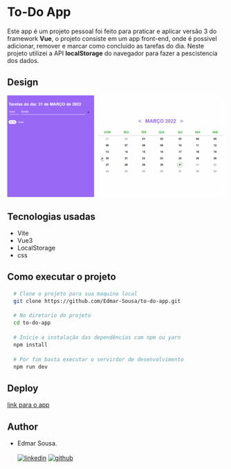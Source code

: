 # To-Do App
<p>
  Este app é um projeto pessoal foi feito para praticar e aplicar versão 3 do framework <b>Vue</b>,
  o projeto consiste em um app front-end, onde é possivel adicionar, remover e marcar como concluido
  as tarefas do dia.
  Neste projeto utilizei a API <b>localStorage</b> do navegador para fazer a pescistencia dos dados.
</p>

## Design
![app-front-end](https://github.com/Edmar-Sousa/to-do-app/blob/master/public/assets/readme.gif)

## Tecnologias usadas
- Vite
- Vue3
- LocalStorage
- css

## Como executar o projeto
```bash
  # Clone o projeto para sua maquina local
  git clone https://github.com/Edmar-Sousa/to-do-app.git
  
  # No diretorio do projeto
  cd to-do-app
  
  # Inicie a instalação das dependências com npm ou yarn
  npm install
  
  # Por fim basta executar o servirdor de desenvolvimento
  npm run dev
```

## Deploy
[link para o app](https://to-do-app-deploy.herokuapp.com/)

## Author
- Edmar Sousa. <br><br>
[![linkedin](https://img.shields.io/badge/LinkedIn-0077B5?style=for-the-badge&logo=linkedin&logoColor=white)](https://www.linkedin.com/in/edmar-sousa-9666b0201/)
[![github](https://img.shields.io/badge/GitHub-100000?style=for-the-badge&logo=github&logoColor=white)](https://github.com/Edmar-Sousa)
